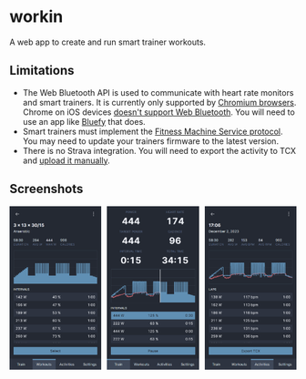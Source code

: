 # workin
A web app to create and run smart trainer workouts.

## Limitations
- The Web Bluetooth API is used to communicate with heart rate monitors and smart trainers. It is currently only supported by [Chromium browsers](https://developer.mozilla.org/en-US/docs/Web/API/Web_Bluetooth_API#browser_compatibility). Chrome on iOS devices [doesn't support Web Bluetooth](https://support.google.com/chrome/answer/6362090?hl=en&co=GENIE.Platform%3DiOS). You will need to use an app like [Bluefy](https://apps.apple.com/us/app/bluefy-web-ble-browser/id1492822055) that does.
- Smart trainers must implement the [Fitness Machine Service protocol](https://www.bluetooth.com/specifications/specs/fitness-machine-service-1-0/). You may need to update your trainers firmware to the latest version.
- There is no Strava integration. You will need to export the activity to TCX and [upload it manually](https://www.strava.com/upload/select).

## Screenshots
<img src="docs/screenshots/workout.png" width="32%"><img src="docs/screenshots/train.png" width="32%" hspace="2%"><img src="docs/screenshots/activity.png" width="32%">

